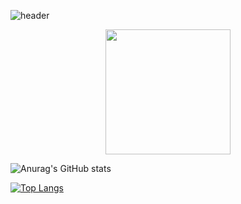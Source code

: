 ![header](https://capsule-render.vercel.app/api?type=waving&color=timeAuto&fontAlign=50&fontAlignY=30&text=Doni3134&desc=github&descAlign=70&descAlignY=55&height=200&fontSize=60&fontColor=ffffff)


<div id="header" align="center">
  <img src="https://media.giphy.com/media/QTfX9Ejfra3ZmNxh6B/giphy.gif" width="200"/>
</div>



![Anurag's GitHub stats](https://github-readme-stats.vercel.app/api?username=doni3134&show_icons=true&theme=radical)


[![Top Langs](https://github-readme-stats.vercel.app/api/top-langs/?username=doni3134&layout=compact)](https://github.com/anuraghazra/github-readme-stats)



